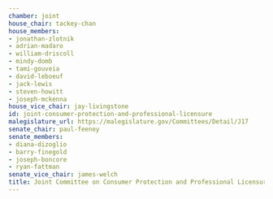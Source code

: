 ```yaml
---
chamber: joint
house_chair: tackey-chan
house_members:
- jonathan-zlotnik
- adrian-madaro
- william-driscoll
- mindy-domb
- tami-gouveia
- david-leboeuf
- jack-lewis
- steven-howitt
- joseph-mckenna
house_vice_chair: jay-livingstone
id: joint-consumer-protection-and-professional-licensure
malegislature_url: https://malegislature.gov/Committees/Detail/J17
senate_chair: paul-feeney
senate_members:
- diana-dizoglio
- barry-finegold
- joseph-boncore
- ryan-fattman
senate_vice_chair: james-welch
title: Joint Committee on Consumer Protection and Professional Licensure
---
```

